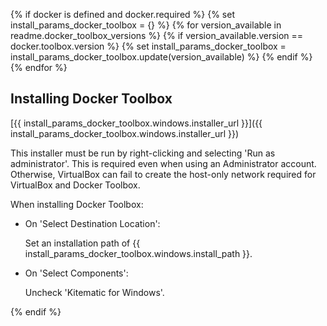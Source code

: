 {% if docker is defined and docker.required %}
{% set install_params_docker_toolbox = {} %}
{% for version_available in readme.docker_toolbox_versions %}
{% if version_available.version == docker.toolbox.version %}
{% set install_params_docker_toolbox = install_params_docker_toolbox.update(version_available) %}
{% endif %}
{% endfor %}
## Installing Docker Toolbox

[{{ install_params_docker_toolbox.windows.installer_url }}]({{ install_params_docker_toolbox.windows.installer_url }})

This installer must be run by right-clicking and selecting 'Run as administrator'.
This is required even when using an Administrator account.
Otherwise, VirtualBox can fail to create the host-only network required for VirtualBox and Docker Toolbox.

When installing Docker Toolbox:

- On 'Select Destination Location':

  Set an installation path of {{ install_params_docker_toolbox.windows.install_path }}.

- On 'Select Components':

  Uncheck 'Kitematic for Windows'.

{% endif %}
